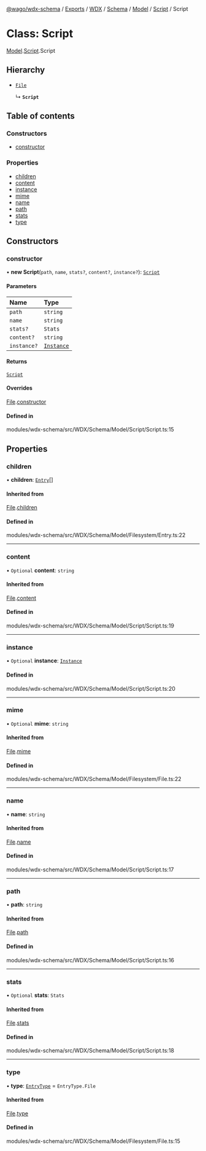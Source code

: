 [@wago/wdx-schema](../README.md) / [Exports](../modules.md) / [WDX](../modules/WDX.md) / [Schema](../modules/WDX.Schema.md) / [Model](../modules/WDX.Schema.Model.md) / [Script](../modules/WDX.Schema.Model.Script.md) / Script

# Class: Script

[Model](../modules/WDX.Schema.Model.md).[Script](../modules/WDX.Schema.Model.Script.md).Script

## Hierarchy

- [`File`](WDX.Schema.Model.Filesystem.File.md)

  ↳ **`Script`**

## Table of contents

### Constructors

- [constructor](WDX.Schema.Model.Script.Script.md#constructor)

### Properties

- [children](WDX.Schema.Model.Script.Script.md#children)
- [content](WDX.Schema.Model.Script.Script.md#content)
- [instance](WDX.Schema.Model.Script.Script.md#instance)
- [mime](WDX.Schema.Model.Script.Script.md#mime)
- [name](WDX.Schema.Model.Script.Script.md#name)
- [path](WDX.Schema.Model.Script.Script.md#path)
- [stats](WDX.Schema.Model.Script.Script.md#stats)
- [type](WDX.Schema.Model.Script.Script.md#type)

## Constructors

### constructor

• **new Script**(`path`, `name`, `stats?`, `content?`, `instance?`): [`Script`](WDX.Schema.Model.Script.Script.md)

#### Parameters

| Name | Type |
| :------ | :------ |
| `path` | `string` |
| `name` | `string` |
| `stats?` | `Stats` |
| `content?` | `string` |
| `instance?` | [`Instance`](WDX.Schema.Model.Instance.Instance.md) |

#### Returns

[`Script`](WDX.Schema.Model.Script.Script.md)

#### Overrides

[File](WDX.Schema.Model.Filesystem.File.md).[constructor](WDX.Schema.Model.Filesystem.File.md#constructor)

#### Defined in

modules/wdx-schema/src/WDX/Schema/Model/Script/Script.ts:15

## Properties

### children

• **children**: [`Entry`](WDX.Schema.Model.Filesystem.Entry.md)[]

#### Inherited from

[File](WDX.Schema.Model.Filesystem.File.md).[children](WDX.Schema.Model.Filesystem.File.md#children)

#### Defined in

modules/wdx-schema/src/WDX/Schema/Model/Filesystem/Entry.ts:22

___

### content

• `Optional` **content**: `string`

#### Inherited from

[File](WDX.Schema.Model.Filesystem.File.md).[content](WDX.Schema.Model.Filesystem.File.md#content)

#### Defined in

modules/wdx-schema/src/WDX/Schema/Model/Script/Script.ts:19

___

### instance

• `Optional` **instance**: [`Instance`](WDX.Schema.Model.Instance.Instance.md)

#### Defined in

modules/wdx-schema/src/WDX/Schema/Model/Script/Script.ts:20

___

### mime

• `Optional` **mime**: `string`

#### Inherited from

[File](WDX.Schema.Model.Filesystem.File.md).[mime](WDX.Schema.Model.Filesystem.File.md#mime)

#### Defined in

modules/wdx-schema/src/WDX/Schema/Model/Filesystem/File.ts:22

___

### name

• **name**: `string`

#### Inherited from

[File](WDX.Schema.Model.Filesystem.File.md).[name](WDX.Schema.Model.Filesystem.File.md#name)

#### Defined in

modules/wdx-schema/src/WDX/Schema/Model/Script/Script.ts:17

___

### path

• **path**: `string`

#### Inherited from

[File](WDX.Schema.Model.Filesystem.File.md).[path](WDX.Schema.Model.Filesystem.File.md#path)

#### Defined in

modules/wdx-schema/src/WDX/Schema/Model/Script/Script.ts:16

___

### stats

• `Optional` **stats**: `Stats`

#### Inherited from

[File](WDX.Schema.Model.Filesystem.File.md).[stats](WDX.Schema.Model.Filesystem.File.md#stats)

#### Defined in

modules/wdx-schema/src/WDX/Schema/Model/Script/Script.ts:18

___

### type

• **type**: [`EntryType`](../enums/WDX.Schema.Model.Filesystem.EntryType.md) = `EntryType.File`

#### Inherited from

[File](WDX.Schema.Model.Filesystem.File.md).[type](WDX.Schema.Model.Filesystem.File.md#type)

#### Defined in

modules/wdx-schema/src/WDX/Schema/Model/Filesystem/File.ts:15
